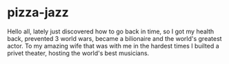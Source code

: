 # pizza-jazz 
Hello all, lately just discovered how to go back in time, so I got my health back, prevented 3 world wars, became a bilionaire and the world's greatest actor. To my amazing wife that was with me in the hardest times I builted a privet theater, hosting the world's best musicians.
